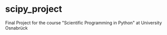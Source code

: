 # scipy_project
Final Project for the course "Scientific Programming in Python" at University Osnabrück

